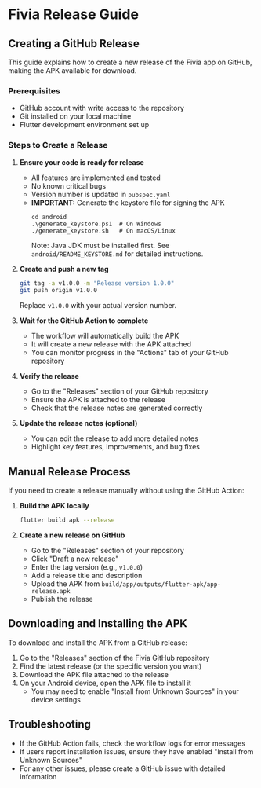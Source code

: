 # Fivia Release Guide

## Creating a GitHub Release

This guide explains how to create a new release of the Fivia app on GitHub, making the APK available for download.

### Prerequisites

- GitHub account with write access to the repository
- Git installed on your local machine
- Flutter development environment set up

### Steps to Create a Release

1. **Ensure your code is ready for release**
   - All features are implemented and tested
   - No known critical bugs
   - Version number is updated in `pubspec.yaml`
   - **IMPORTANT:** Generate the keystore file for signing the APK
     ```
     cd android
     .\generate_keystore.ps1  # On Windows
     ./generate_keystore.sh   # On macOS/Linux
     ```
     Note: Java JDK must be installed first. See `android/README_KEYSTORE.md` for detailed instructions.

2. **Create and push a new tag**
   ```bash
   git tag -a v1.0.0 -m "Release version 1.0.0"
   git push origin v1.0.0
   ```
   Replace `v1.0.0` with your actual version number.

3. **Wait for the GitHub Action to complete**
   - The workflow will automatically build the APK
   - It will create a new release with the APK attached
   - You can monitor progress in the "Actions" tab of your GitHub repository

4. **Verify the release**
   - Go to the "Releases" section of your GitHub repository
   - Ensure the APK is attached to the release
   - Check that the release notes are generated correctly

5. **Update the release notes (optional)**
   - You can edit the release to add more detailed notes
   - Highlight key features, improvements, and bug fixes

## Manual Release Process

If you need to create a release manually without using the GitHub Action:

1. **Build the APK locally**
   ```bash
   flutter build apk --release
   ```

2. **Create a new release on GitHub**
   - Go to the "Releases" section of your repository
   - Click "Draft a new release"
   - Enter the tag version (e.g., `v1.0.0`)
   - Add a release title and description
   - Upload the APK from `build/app/outputs/flutter-apk/app-release.apk`
   - Publish the release

## Downloading and Installing the APK

To download and install the APK from a GitHub release:

1. Go to the "Releases" section of the Fivia GitHub repository
2. Find the latest release (or the specific version you want)
3. Download the APK file attached to the release
4. On your Android device, open the APK file to install it
   - You may need to enable "Install from Unknown Sources" in your device settings

## Troubleshooting

- If the GitHub Action fails, check the workflow logs for error messages
- If users report installation issues, ensure they have enabled "Install from Unknown Sources"
- For any other issues, please create a GitHub issue with detailed information